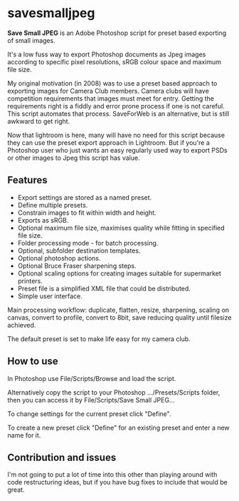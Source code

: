 # savesmalljpeg

**Save Small JPEG** is an Adobe Photoshop script for preset based exporting of small images.

It's a low fuss way to export Photoshop documents as Jpeg images according to specific pixel resolutions, sRGB colour space and maximum file size.

My original motivation (in 2008) was to use a preset based approach to exporting images for Camera Club members. Camera clubs will have competition requirements that images must meet for entry. Getting the requirements right is a fiddly and error prone process if one is not careful. This script automates that process.  SaveForWeb is an alternative, but is still awkward to get right.

Now that lightroom is here, many will have no need for this script because they can use the preset export approach in Lightroom.  But if you're a Photoshop user who just wants an easy regularly used way to export PSDs or other images to Jpeg this script has value.

## Features

* Export settings are stored as a named preset.
* Define multiple presets.
* Constrain images to fit within width and height.
* Exports as sRGB.
* Optional maximum file size, maximises quality while fitting in specified file size.
* Folder processing mode - for batch processing.
* Optional, subfolder destination templates.
* Optional photoshop actions.
* Optional Bruce Fraser sharpening steps.
* Optional scaling options for creating images suitable for supermarket printers.
* Preset file is a simplified XML file that could be distributed.
* Simple user interface.

Main processing workflow:  duplicate, flatten, resize, sharpening, scaling on canvas, convert to profile, convert to 8bit, save reducing quality until filesize achieved.

The default preset is set to make life easy for my camera club.

## How to use

In Photoshop use File/Scripts/Browse and load the script.

Alternatively copy the script to your Photoshop .../Presets/Scripts folder, then you can access it by File/Scripts/Save Small JPEG...

To change settings for the current preset click "Define".

To create a new preset click "Define" for an existing preset and enter a new name for it.

## Contribution and issues

I'm not going to put a lot of time into this other than playing around with code restructuring ideas, but if you have bug fixes to include that would be great.
